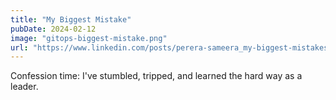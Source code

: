 ```yaml
---
title: "My Biggest Mistake"
pubDate: 2024-02-12
image: "gitops-biggest-mistake.png"
url: "https://www.linkedin.com/posts/perera-sameera_my-biggest-mistakes-activity-7155929761691652096-6LXr"
---
```


Confession time: I've stumbled, tripped, and learned the hard way as a leader.
